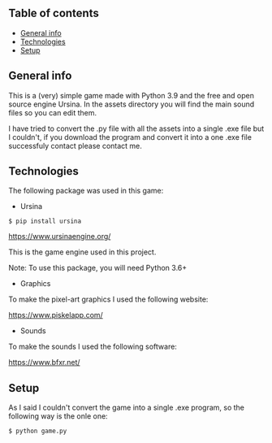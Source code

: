 ## Table of contents
* [General info](#general-info)
* [Technologies](#technologies)
* [Setup](#setup)

## General info

This is a (very) simple game made with Python 3.9 and the free and open source engine Ursina. In the assets directory you will find the main sound files so you can edit them.

I have tried to convert the .py file with all the assets into a single .exe file but I couldn't, if you download the program and convert it into a one .exe file successfuly contact please contact me.

## Technologies

The following package was used in this game:

- Ursina
```
$ pip install ursina
```
https://www.ursinaengine.org/


This is the game engine used in this project.

Note: To use this package, you will need Python 3.6+

- Graphics

To make the pixel-art graphics I used the following website:

https://www.piskelapp.com/

- Sounds

To make the sounds I used the following software:

https://www.bfxr.net/

## Setup

As I said I couldn't convert the game into a single .exe program, so the following way is the onle one:
```
$ python game.py
```


